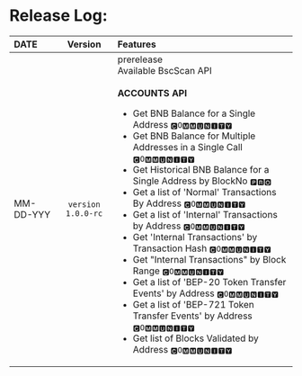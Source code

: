 # Release Log:

| DATE      |      Version       | Features                                                     |
| :-------- | :----------------: | :----------------------------------------------------------- |
| MM-DD-YYY | `version 1.0.0-rc` | prerelease<br />Available BscScan API <br /><br />**ACCOUNTS API** <ul><li>Get BNB Balance for a Single Address `🅲O🅼🅼🆄🅽🅸🆃🆈`</li><li>Get BNB Balance for Multiple Addresses in a Single Call `🅲O🅼🅼🆄🅽🅸🆃🆈`</li><li>Get Historical BNB Balance for a Single Address by BlockNo `🅿🆁🅾`</li><li>Get a list of 'Normal' Transactions By Address `🅲O🅼🅼🆄🅽🅸🆃🆈`</li><li>Get a list of 'Internal' Transactions by Address `🅲O🅼🅼🆄🅽🅸🆃🆈`</li><li>Get 'Internal Transactions' by Transaction Hash `🅲O🅼🅼🆄🅽🅸🆃🆈`</li><li>Get "Internal Transactions" by Block Range `🅲O🅼🅼🆄🅽🅸🆃🆈`</li><li>Get a list of 'BEP-20 Token Transfer Events' by Address `🅲O🅼🅼🆄🅽🅸🆃🆈`</li><li>Get a list of 'BEP-721 Token Transfer Events' by Address `🅲O🅼🅼🆄🅽🅸🆃🆈`</li><li>Get list of Blocks Validated by Address `🅲O🅼🅼🆄🅽🅸🆃🆈`</li></ul> |
